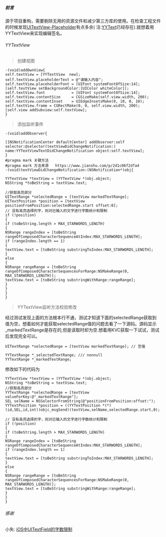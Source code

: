 
##### 前言
源于项目重构，需要剔除无用的资源文件和减少第三方库的使用。在检查工程文件的时候发现[UITextView-Placeholder](https://github.com/devxoul/UITextView-Placeholder)有点多余( 注:[YYText](https://github.com/ibireme/YYText)已经存在).就想着用YYTextView来实现编辑签名。
######  YYTextView
> 创建视图
```
-(void)addOwnView{
self.textView = [YYTextView  new];
self.textView.placeholderText = @"请输入内容";
self.textView.placeholderFont = [UIFont systemFontOfSize:14];
[self.textView setBackgroundColor:[UIColor whiteColor]];
self.textView.font            = [UIFont systemFontOfSize:14];
self.textView.contentSize     = CGSizeMake(self.view.width, 200);
self.textView.contentInset    = UIEdgeInsetsMake(0, 10, 0, 10);
self.textView.frame = CGRectMake(0, 0, self.view.width, 200);
[self.view addSubview:self.textView];
}
```
> 添加监听事件
```
-(void)addObserver{

[[NSNotificationCenter defaultCenter] addObserver:self selector:@selector(textViewDidChangeNotification:) name:YYTextViewTextDidChangeNotification object:self.textView];
}
#pragma mark 关键方法
#pragma mark 方法来源   https://www.jianshu.com/p/2d1c06f2dfa4
-(void)textViewDidChangeNotification:(NSNotification*)obj{

YYTextView *textView = (YYTextView *)obj.object;
NSString *toBeString = textView.text;

//获取高亮部分
UITextRange *selectedRange = [textView markedTextRange];
UITextPosition *position = [textView positionFromPosition:selectedRange.start offset:0];
// 没有高亮选择的字，则对已输入的文字进行字数统计和限制
if (!position)
{
if (toBeString.length > MAX_STARWORDS_LENGTH)
{
NSRange rangeIndex = [toBeString rangeOfComposedCharacterSequenceAtIndex:MAX_STARWORDS_LENGTH];
if (rangeIndex.length == 1)
{
textView.text = [toBeString substringToIndex:MAX_STARWORDS_LENGTH];
}
else
{
NSRange rangeRange = [toBeString rangeOfComposedCharacterSequencesForRange:NSMakeRange(0, MAX_STARWORDS_LENGTH)];
textView.text = [toBeString substringWithRange:rangeRange];
}
}
}
}
```

> YYTextView监听方法校验修改

经过测试发现上面的方法根本行不通，测试才知道下面的selectedRange获取到值为空，想着如何才能获取selectedRange值的问题去看了一下源码。源码显示_markedTextRange是存在的,但是读取时却为空.想着用KVC获取一下试试，测试后发现完全可以。
```
UITextRange *selectedRange = [textView markedTextRange]; // 空值
```
```
YYTextRange *_selectedTextRange; /// nonnull
YYTextRange *_markedTextRange;
```
修改如下的代码为
```
YYTextView *textView = (YYTextView *)obj.object;
NSString *toBeString = textView.text;
//获取高亮部分
YYTextRange *selectedRange = [textView valueForKey:@"_markedTextRange"];
SEL selName = NSSelectorFromString(@"positionFromPosition:offset:");
YYTextPosition *position = ((YYTextPosition *(*)(id,SEL,id,int))objc_msgSend)(textView,selName,selectedRange.start,0);

// 没有高亮选择的字，则对已输入的文字进行字数统计和限制
if (!position)
{
if (toBeString.length > MAX_STARWORDS_LENGTH)
{
NSRange rangeIndex = [toBeString rangeOfComposedCharacterSequenceAtIndex:MAX_STARWORDS_LENGTH];
if (rangeIndex.length == 1)
{
textView.text = [toBeString substringToIndex:MAX_STARWORDS_LENGTH];
}
else
{
NSRange rangeRange = [toBeString rangeOfComposedCharacterSequencesForRange:NSMakeRange(0, MAX_STARWORDS_LENGTH)];
textView.text = [toBeString substringWithRange:rangeRange];
}
}
}
```
###### 感谢
小失: [iOS中UITextField的字数限制](https://www.jianshu.com/p/2d1c06f2dfa4)


